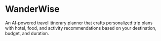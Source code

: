 # WanderWise
An AI-powered travel itinerary planner that crafts personalized trip plans with hotel, food, and activity recommendations based on your destination, budget, and duration.
